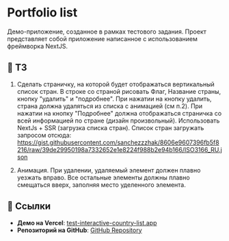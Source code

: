# Portfolio list

Демо-приложение, созданное в рамках тестового задания. Проект представляет собой приложение написанное с использованием фреймворка NextJS.

## 📄 ТЗ

1. Сделать страничку, на которой будет отображаться вертикальный список стран. В строке со страной рисовать Флаг, Название страны, кнопку "удалить" и "подробнее". При нажатии на кнопку удалить, страна должна удаляться из списка с анимацией (см п.2). При нажатии на кнопку "Подробнее" должна отображаться страничка со всей информацией по стране (дизайн произвольный). Использовать NextJs + SSR (загрузка списка стран).
   Список стран загружать запросом отсюда:
   https://gist.githubusercontent.com/sanchezzzhak/8606e9607396fb5f8216/raw/39de29950198a7332652e1e8224f988b2e94b166/ISO3166_RU.json

2. Анимация. При удалении, удаляемый элемент должен плавно уезжать вправо. Все остальные элементы должны плавно смещаться вверх, заполняя место уделенного элемента.

## 🔗 Ссылки

- **Демо на Vercel**: [test-interactive-country-list.app](https://test-interactive-country-list-el5d.vercel.app/)
- **Репозиторий на GitHub**: [GitHub Repository](https://github.com/AlexMolodoy/test-interactive-country-list)
